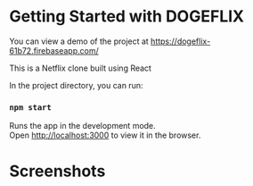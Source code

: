 # Getting Started with DOGEFLIX 

You can view a demo of the project at https://dogeflix-61b72.firebaseapp.com/

This is a Netflix clone built using React

In the project directory, you can run:

### `npm start`

Runs the app in the development mode.\
Open [http://localhost:3000](http://localhost:3000) to view it in the browser.

# Screenshots



